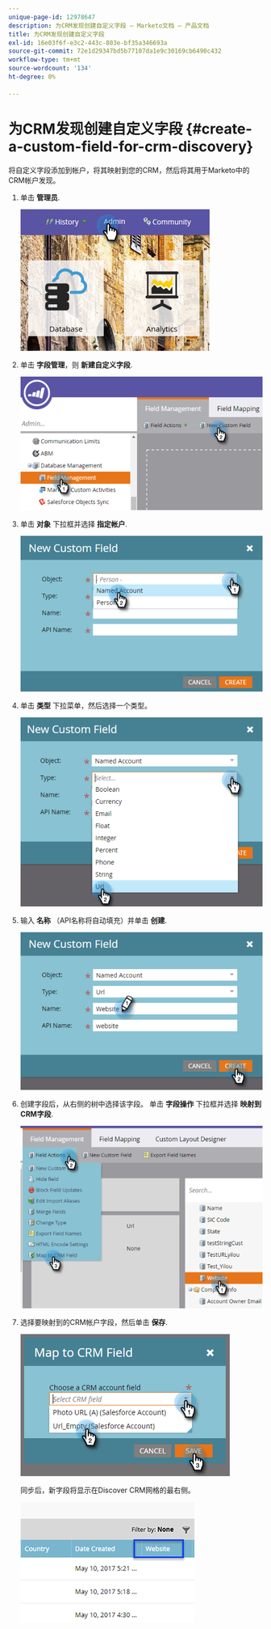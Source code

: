 ```yaml
---
unique-page-id: 12978647
description: 为CRM发现创建自定义字段 — Marketo文档 — 产品文档
title: 为CRM发现创建自定义字段
exl-id: 16e03f6f-e3c2-443c-803e-bf35a346693a
source-git-commit: 72e1d29347bd5b77107da1e9c30169cb6490c432
workflow-type: tm+mt
source-wordcount: '134'
ht-degree: 0%

---
```


# 为CRM发现创建自定义字段 {#create-a-custom-field-for-crm-discovery}

将自定义字段添加到帐户，将其映射到您的CRM，然后将其用于Marketo中的CRM帐户发现。

1. 单击 **管理员**.

   ![](assets/admin.png)

1. 单击 **字段管理**，则 **新建自定义字段**.

   ![](assets/two-4.png)

1. 单击 **对象** 下拉框并选择 **指定帐户**.

   ![](assets/three-3.png)

1. 单击 **类型** 下拉菜单，然后选择一个类型。

   ![](assets/four-3.png)

1. 输入 **名称** （API名称将自动填充）并单击 **创建**.

   ![](assets/five-3.png)

1. 创建字段后，从右侧的树中选择该字段。 单击 **字段操作** 下拉框并选择 **映射到CRM字段**.

   ![](assets/six-2.png)

1. 选择要映射到的CRM帐户字段，然后单击 **保存**.

   ![](assets/seven-1.png)

   同步后，新字段将显示在Discover CRM网格的最右侧。

   ![](assets/eight.png)

